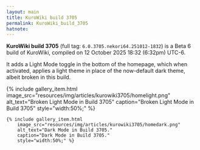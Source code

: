 ```yaml
---
layout: main
title: KuroWiki build 3705
permalink: KuroWiki_build_3705
hatnote:
---
```


**KuroWiki build 3705** (full tag: `6.0.3705.nekori64.251012-1832`) is a Beta 6 build of KuroWiki, compiled on 12 October 2025 18:32 (6:32pm) UTC-6.

It adds a Light Mode toggle in the bottom of the homepage, which when activated, applies a light theme in place of the now-default dark theme, albeit broken in this build.

<div class="container">
<div class="wiki-gallery">
    {% include gallery_item.html 
        image_src="resources/img/articles/kurowiki3705/homelight.png" 
        alt_text="Broken Light Mode in Build 3705" 
        caption="Broken Light Mode in Build 3705"
        style="width:50%;" %}

    {% include gallery_item.html 
        image_src="resources/img/articles/kurowiki3705/homedark.png" 
        alt_text="Dark Mode in Build 3705." 
        caption="Dark Mode in Build 3705."
        style="width:50%;" %}
</div>